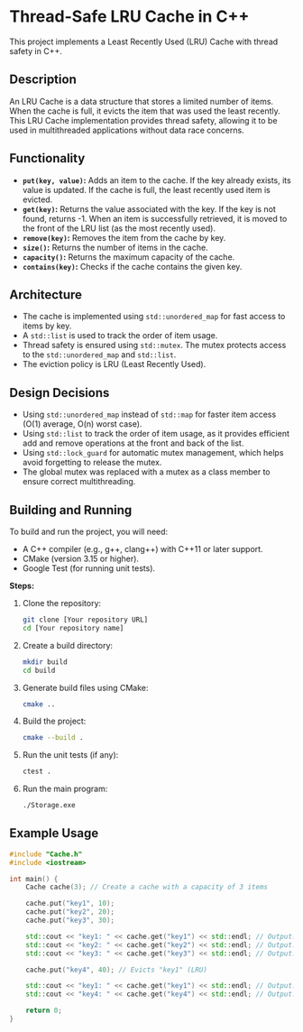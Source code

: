 # Thread-Safe LRU Cache in C++

This project implements a Least Recently Used (LRU) Cache with thread safety in C++.

## Description

An LRU Cache is a data structure that stores a limited number of items. When the cache is full, it evicts the item that was used the least recently. This LRU Cache implementation provides thread safety, allowing it to be used in multithreaded applications without data race concerns.

## Functionality

*   **`put(key, value)`:** Adds an item to the cache. If the key already exists, its value is updated. If the cache is full, the least recently used item is evicted.
*   **`get(key)`:** Returns the value associated with the key. If the key is not found, returns -1. When an item is successfully retrieved, it is moved to the front of the LRU list (as the most recently used).
*   **`remove(key)`:** Removes the item from the cache by key.
*   **`size()`:** Returns the number of items in the cache.
*   **`capacity()`:** Returns the maximum capacity of the cache.
*   **`contains(key)`:** Checks if the cache contains the given key.

## Architecture

*   The cache is implemented using `std::unordered_map` for fast access to items by key.
*   A `std::list` is used to track the order of item usage.
*   Thread safety is ensured using `std::mutex`. The mutex protects access to the `std::unordered_map` and `std::list`.
*   The eviction policy is LRU (Least Recently Used).

## Design Decisions

*   Using `std::unordered_map` instead of `std::map` for faster item access (O(1) average, O(n) worst case).
*   Using `std::list` to track the order of item usage, as it provides efficient add and remove operations at the front and back of the list.
*   Using `std::lock_guard` for automatic mutex management, which helps avoid forgetting to release the mutex.
*   The global mutex was replaced with a mutex as a class member to ensure correct multithreading.

## Building and Running

To build and run the project, you will need:

*   A C++ compiler (e.g., g++, clang++) with C++11 or later support.
*   CMake (version 3.15 or higher).
*   Google Test (for running unit tests).

**Steps:**

1.  Clone the repository:

    ```bash
    git clone [Your repository URL]
    cd [Your repository name]
    ```

2.  Create a build directory:

    ```bash
    mkdir build
    cd build
    ```

3.  Generate build files using CMake:

    ```bash
    cmake ..
    ```

4.  Build the project:

    ```bash
    cmake --build .
    ```

5.  Run the unit tests (if any):

    ```bash
    ctest .
    ```

6.  Run the main program:

    ```bash
    ./Storage.exe
    ```

## Example Usage

```c++
#include "Cache.h"
#include <iostream>

int main() {
    Cache cache(3); // Create a cache with a capacity of 3 items

    cache.put("key1", 10);
    cache.put("key2", 20);
    cache.put("key3", 30);

    std::cout << "key1: " << cache.get("key1") << std::endl; // Output: key1: 10
    std::cout << "key2: " << cache.get("key2") << std::endl; // Output: key2: 20
    std::cout << "key3: " << cache.get("key3") << std::endl; // Output: key3: 30

    cache.put("key4", 40); // Evicts "key1" (LRU)

    std::cout << "key1: " << cache.get("key1") << std::endl; // Output: key1: -1 (not found)
    std::cout << "key4: " << cache.get("key4") << std::endl; // Output: key4: 40

    return 0;
}
